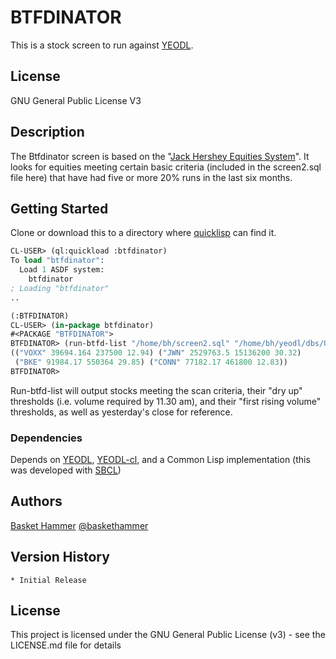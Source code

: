# BTFDINATOR

This is a stock screen to run against [YEODL](https://github.com/baskethammer/yeodl).  
## License

GNU General Public License V3

## Description

The Btfdinator screen is based on the "[Jack Hershey Equities System](https://www.elitetrader.com/et/threads/spydertraders-jack-hershey-equities-journal.38777/page-206#post-859367)". It looks for equities meeting certain basic criteria (included in the screen2.sql file here) that have had five or more 20% runs in the last six months.

## Getting Started

Clone or download this to a directory where [quicklisp](https://www.quicklisp.org/beta/) can find it.

```lisp
CL-USER> (ql:quickload :btfdinator)
To load "btfdinator":
  Load 1 ASDF system:
    btfdinator
; Loading "btfdinator"
..

(:BTFDINATOR)
CL-USER> (in-package btfdinator)
#<PACKAGE "BTFDINATOR">
BTFDINATOR> (run-btfd-list "/home/bh/screen2.sql" "/home/bh/yeodl/dbs/US.db")
(("VOXX" 39694.164 237500 12.94) ("JWN" 2529763.5 15136200 30.32)
 ("BKE" 91984.17 550364 29.85) ("CONN" 77182.17 461800 12.83))
BTFDINATOR> 
```
Run-btfd-list will output stocks meeting the scan criteria, their "dry up" thresholds (i.e. volume required by 11.30 am), and their "first rising volume" thresholds, as well as yesterday's close for reference.

### Dependencies

Depends on [YEODL](https://github.com/baskethammer/yeodl), [YEODL-cl](https://github.com/baskethammer/yeodl-cl), and a Common Lisp implementation (this was developed with [SBCL](https://www.sbcl.org))

## Authors


[Basket Hammer](bh@baskethammer.com)
[@baskethammer](https://twitter.com/baskethammer)

## Version History

    * Initial Release

## License

This project is licensed under the GNU General Public License (v3) - see the LICENSE.md file for details

